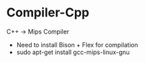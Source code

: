 # Compiler-Cpp
C++ -> Mips Compiler
* Need to install Bison + Flex for compilation
* sudo apt-get install gcc-mips-linux-gnu
